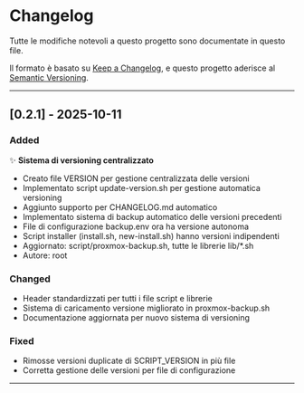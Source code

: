 # Changelog

Tutte le modifiche notevoli a questo progetto sono documentate in questo file.

Il formato è basato su [Keep a Changelog](https://keepachangelog.com/en/1.0.0/),
e questo progetto aderisce al [Semantic Versioning](https://semver.org/spec/v2.0.0.html).

---

## [0.2.1] - 2025-10-11

### Added
✨ **Sistema di versioning centralizzato**
- Creato file VERSION per gestione centralizzata delle versioni
- Implementato script update-version.sh per gestione automatica versioning
- Aggiunto supporto per CHANGELOG.md automatico
- Implementato sistema di backup automatico delle versioni precedenti
- File di configurazione backup.env ora ha versione autonoma
- Script installer (install.sh, new-install.sh) hanno versioni indipendenti
- Aggiornato: script/proxmox-backup.sh, tutte le librerie lib/*.sh
- Autore: root

### Changed
- Header standardizzati per tutti i file script e librerie
- Sistema di caricamento versione migliorato in proxmox-backup.sh
- Documentazione aggiornata per nuovo sistema di versioning

### Fixed
- Rimosse versioni duplicate di SCRIPT_VERSION in più file
- Corretta gestione delle versioni per file di configurazione

---

